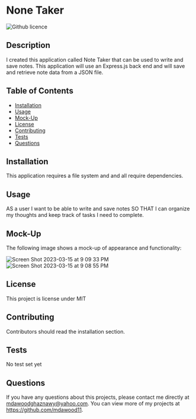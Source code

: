 # None Taker

![Github licence](https://img.shields.io/badge/license-MIT-olive.svg)

## Description

I created this application called Note Taker that can be used to write and save notes. This application will use an Express.js back end and will save and retrieve note data from a JSON file.

## Table of Contents

- [Installation](#installation)
- [Usage](#usage)
- [Mock-Up](#mock-up)
- [License](#license)
- [Contributing](#contributing)
- [Tests](#tests)
- [Questions](#questions)

## Installation

This application requires a file system and and all require dependencies.

## Usage

AS a user I want to be able to write and save notes
SO THAT I can organize my thoughts and keep track of tasks I need to complete.

## Mock-Up

The following image shows a mock-up of appearance and functionality:

![Screen Shot 2023-03-15 at 9 09 33 PM](https://user-images.githubusercontent.com/111917750/225512299-49ae8eed-1964-473c-aee1-da40bff6c7c0.png)
![Screen Shot 2023-03-15 at 9 08 55 PM](https://user-images.githubusercontent.com/111917750/225512321-1e361478-05e3-4af5-bca7-45983e84d09e.png)


## License

This project is license under MIT

## Contributing

Contributors should read the installation section.

## Tests

No test set yet

## Questions

If you have any questions about this projects, please contact me directly at mdawoodghaznawy@yahoo.com. You can view more of my projects at https://github.com/mdawood11.
